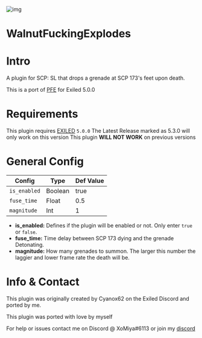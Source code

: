 ![img](https://img.shields.io/github/downloads/XoMiya-WPC/WalnutFuckingExplodes/total?style=for-the-badge)
# WalnutFuckingExplodes

<h1>Intro</h1>
A plugin for SCP: SL that drops a grenade at SCP 173's feet upon death.

This is a port of [PFE](https://github.com/Cyanox62/PFE "PFE GIT") for Exiled 5.0.0

<h1>Requirements</h1>

This plugin requires [EXILED](https://github.com/Exiled-Team/EXILED/releases "Exiled Releases") `5.0.0`
The Latest Release marked as 5.3.0 will only work on this version
This plugin **WILL NOT WORK** on previous versions
<h1>General Config</h1>

| Config  | Type | Def Value |
| ------------- | ------------- | ------------- |
| `is_enabled`  | Boolean  | true  |
| `fuse_time`  | Float  | 0.5  |
| `magnitude`  | Int  | 1  |

* **is_enabled:** Defines if the plugin will be enabled or not. Only enter `true` or `false`.
* **fuse_time:** Time delay between SCP 173 dying and the grenade Detonating.
* **magnitude:** How many grenades to summon. The larger this number the laggier and lower frame rate the death will be.

<h1>Info & Contact</h1>
This plugin was originally created by Cyanox62 on the Exiled Discord and ported by me.

This plugin was ported with love by myself

For help or issues contact me on Discord @ XoMiya#6113 or join my [discord](https://discord.gg/js4W9M5Csq "Miya's Kitchen")
